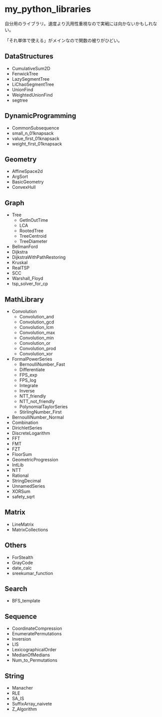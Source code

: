 # my_python_libraries
自分用のライブラリ。速度より汎用性重視なので実戦には向かないかもしれない。

「それ単体で使える」がメインなので関数の被りがひどい。

## DataStructures

- CumulativeSum2D
- FenwickTree
- LazySegmentTree
- LiChaoSegmentTree
- UnionFind
- WeightedUnionFind
- segtree

## DynamicProgramming

- CommonSubsequence
- small_n_01knapsack
- value_first_01knapsack
- weight_first_01knapsack

## Geometry

- AffineSpace2d
- ArgSort
- BasicGeometry
- ConvexHull

## Graph

- Tree
  - GetInOutTime
  - LCA
  - RootedTree
  - TreeCentroid
  - TreeDiameter
- BellmanFord
- Dijkstra
- DijkstraWithPathRestoring
- Kruskal
- RealTSP
- SCC
- Warshall_Floyd
- tsp_solver_for_cp

## MathLibrary

- Convolution
  - Convolution_and
  - Convolution_gcd
  - Convolution_lcm
  - Convolution_max
  - Convolution_min
  - Convolution_or
  - Convolution_prod
  - Convolution_xor
- FormalPowerSeries
  - BernoulliNumber_Fast
  - Differentiate
  - FPS_exp
  - FPS_log
  - Integrate
  - Inverse
  - NTT_friendly
  - NTT_not_friendly
  - PolynomialTaylorSeries
  - StirlingNumber_First
- BernoulliNumber_Normal
- Combination
- DirichletSeries
- DiscreteLogarithm
- FFT
- FMT
- FZT
- FloorSum
- GeometricProgression
- IntLib
- NTT
- Rational
- StringDecimal
- UnnamedSeries
- XORSum
- safety_sqrt

## Matrix

- LineMatrix
- MatrixCollections

## Others

- ForStealth
- GrayCode
- date_calc
- sreekumar_function

## Search

- BFS_template

## Sequence

- CoordinateCompression
- EnumeratePermutations
- Inversion
- LIS
- LexicographicalOrder
- MedianOfMedians
- Num_to_Permutations

## String

- Manacher
- RLE
- SA_IS
- SuffixArray_naivete
- Z_Algorithm
